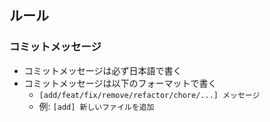 ## ルール

### コミットメッセージ
- コミットメッセージは必ず日本語で書く
- コミットメッセージは以下のフォーマットで書く
  - `[add/feat/fix/remove/refactor/chore/...] メッセージ`
  - 例: `[add] 新しいファイルを追加`
